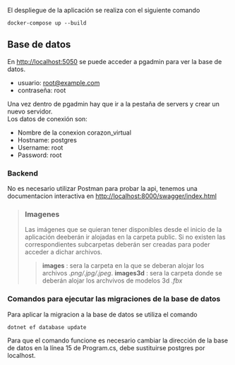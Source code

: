 El despliegue de la aplicación se realiza con el siguiente comando
```console
docker-compose up --build
```

<h2>Base de datos</h2>

En <http://localhost:5050> se puede acceder a pgadmin para ver la base de datos.<br>
- usuario: root@example.com
- contraseña: root

Una vez dentro de pgadmin hay que ir a la pestaña de servers y crear un nuevo servidor.<br>
Los datos de conexión son:
- Nombre de la conexion corazon_virtual
- Hostname: postgres
- Username: root
- Password: root


<h3>Backend</h3>

No es necesario utilizar Postman para probar la api, tenemos una documentacion interactiva en <http://localhost:8000/swagger/index.html>

> <h3>Imagenes</h3>
> Las imágenes que se quieran tener disponibles desde el inicio de la aplicación deeberán ir alojadas en la carpeta public.
> Si no existen las correspondientes subcarpetas deberán ser creadas para poder acceder a dichar archivos.
>
>> **images** : sera la carpeta en la que se deberan alojar los archivos *.png/.jpg/.jpeg*.
>> **images3d** : sera la carpeta donde se deberán alojar los archvivos de modelos 3d *.fbx*

<h3>Comandos para ejecutar las migraciones de la base de datos</h3>

Para aplicar la migracion a la base de datos se utiliza el comando
```console
dotnet ef database update
```
Para que el comando funcione es necesario cambiar la dirección de la base de datos en la línea 15 de Program.cs, debe sustituirse postgres por localhost.
